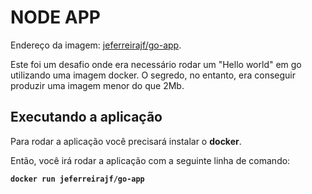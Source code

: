 # NODE APP
Endereço da imagem: [jeferreirajf/go-app](https://hub.docker.com/repository/docker/jeferreirajf/go-app).

Este foi um desafio onde era necessário rodar um "Hello world" em go utilizando uma imagem docker.
O segredo, no entanto, era conseguir produzir uma imagem menor do que 2Mb.

## Executando a aplicação
Para rodar a aplicação você precisará instalar o **docker**.

Então, você irá rodar a aplicação com a seguinte linha de comando:

**``docker run jeferreirajf/go-app``**